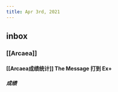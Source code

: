 ```yaml
---
title: Apr 3rd, 2021
---
```


## inbox
### [[Arcaea]]
#### [[Arcaea成绩统计]] The Message 打到 Ex+
##### 成绩
######
